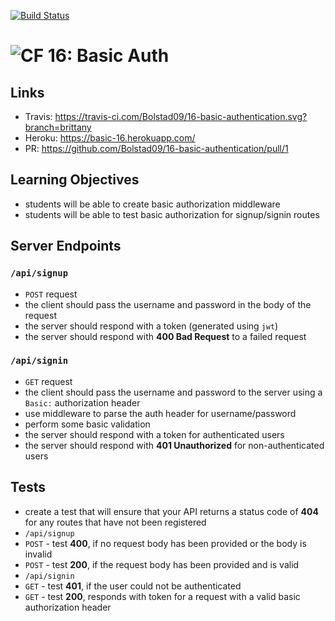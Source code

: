 [![Build Status](https://travis-ci.com/Bolstad09/16-basic-authentication.svg?branch=brittany)](https://travis-ci.com/Bolstad09/16-basic-authentication)

![CF](https://camo.githubusercontent.com/70edab54bba80edb7493cad3135e9606781cbb6b/687474703a2f2f692e696d6775722e636f6d2f377635415363382e706e67) 16: Basic Auth
===

## Links
  * Travis: https://travis-ci.com/Bolstad09/16-basic-authentication.svg?branch=brittany
  * Heroku: https://basic-16.herokuapp.com/
  * PR: https://github.com/Bolstad09/16-basic-authentication/pull/1

## Learning Objectives  
* students will be able to create basic authorization middleware
* students will be able to test basic authorization for signup/signin routes

## Server Endpoints
### `/api/signup`
* `POST` request
* the client should pass the username and password in the body of the request
* the server should respond with a token (generated using `jwt`)
* the server should respond with **400 Bad Request** to a failed request

### `/api/signin`
* `GET` request
* the client should pass the username and password to the server using a `Basic:` authorization header
* use middleware to parse the auth header for username/password
* perform some basic validation
* the server should respond with a token for authenticated users
* the server should respond with **401 Unauthorized** for non-authenticated users

## Tests
* create a test that will ensure that your API returns a status code of **404** for any routes that have not been registered
* `/api/signup`
* `POST` - test **400**, if no request body has been provided or the body is invalid
* `POST` - test **200**, if the request body has been provided and is valid
* `/api/signin`
* `GET` - test **401**, if the user could not be authenticated
* `GET` - test **200**, responds with token for a request with a valid basic authorization header
